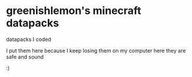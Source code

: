 # greenishlemon's minecraft datapacks
datapacks I coded

I put them here because I keep losing them on my computer
here they are safe and sound

:)
